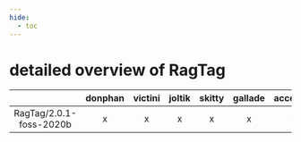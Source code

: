```yaml
---
hide:
  - toc
---
```


detailed overview of RagTag
===========================

| |donphan|victini|joltik|skitty|gallade|accelgor|swalot|doduo|
| :---: | :---: | :---: | :---: | :---: | :---: | :---: | :---: | :---: |
|RagTag/2.0.1-foss-2020b|x|x|x|x|x|-|x|x|
